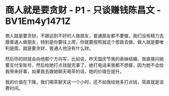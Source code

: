 # 商人就是要贪财 - P1 - 只谈赚钱陈昌文 - BV1Em4y1471Z

商人就是要贪财，不跟运到不好的人做朋友，普通朋友都不要做，我们没有精力去跟普通人做朋友，特别是你要往上爬，你就要按照我这个思路去做，做人就是要唯利是图，就是要贪财，普通人他没有什么财。

然后你的财就会向他那个方向写，比如说，昨天国庆节我的表妹结婚，我直接问她要支付宝账号，然后给她打点钱就完事了，她打电话来我都不想接，因为她不会给我带来好事，如果我去跟她聊天喝茶的话，她的价值在提升。

我的价值在下降，我们喝茶聊天这一个小时，还不如我给她多打点钱，简直就是浪费时间。